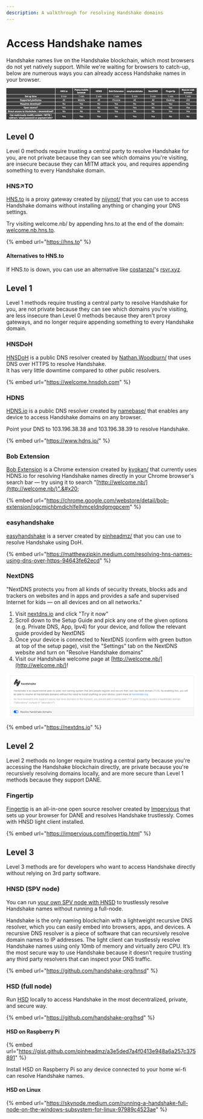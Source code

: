 ```yaml
---
description: A walkthrough for resolving Handshake domains
---
```


# Access Handshake names

Handshake names live on the Handshake blockchain, which most browsers do not yet natively support. While we're waiting for browsers to catch-up, below are numerous ways you can already access Handshake names in your browser.

![](<../.gitbook/assets/HNS Resolvers.png>)

## Level 0

Level 0 methods require trusting a central party to resolve Handshake for you, are not private because they can see which domains you're visiting, are insecure because they can MITM attack you, and requires appending something to every Handshake domain.

### HNS↗TO

[HNS.to](https://hns.to/) is a proxy gateway created by [nijynot/](http://nijynot/) that you can use to access Handshake domains without installing anything or changing your DNS settings.

Try visiting welcome.nb/ by appending hns.to at the end of the domain: [welcome.nb.hns.to](http://welcome.nb.hns.to).

{% embed url="https://hns.to" %}

#### Alternatives to HNS.to

If HNS.to is down, you can use an alternative like [costanzo/](http://costanzo/)'s [rsvr.xyz](https://rsvr.xyz).


## Level 1

Level 1 methods require trusting a central party to resolve Handshake for you, are not private because they can see which domains you're visiting, are less insecure than Level 0 methods because they aren't proxy gateways, and no longer require appending something to every Handshake domain.

### HNSDoH

[HNSDoH](https://welcome.hnsdoh.com) is a public DNS resolver created by [Nathan.Woodburn/](https://nathan.woodburn.au/) that uses DNS over HTTPS to resolve Handshake.  
It has very little downtime compared to other public resolvers.

{% embed url="https://welcome.hnsdoh.com" %}

### HDNS

[HDNS.io](https://hdns.io) is a public DNS resolver created by [namebase/](http://namebase/) that enables any device to access Handshake domains on any browser.

Point your DNS to 103.196.38.38 and 103.196.38.39 to resolve Handshake.

{% embed url="https://www.hdns.io/" %}

### Bob Extension

[Bob Extension](https://chrome.google.com/webstore/detail/bob-extension/ogcmjchbmdichlfelhmceldndgmgpcem) is a Chrome extension created by [kyokan/](http://kyokan/) that currently uses HDNS.io for resolving Handshake names directly in your Chrome browser's search bar — try using it to search "[http://welcome.nb/](http://welcome.nb/)".&#x20;

{% embed url="https://chrome.google.com/webstore/detail/bob-extension/ogcmjchbmdichlfelhmceldndgmgpcem" %}

### easyhandshake

[easyhandshake](https://easyhandshake.com) is a server created by [pinheadmz/](https://pinheadmz/) that you can use to resolve Handshake using DoH.

{% embed url="https://matthewzipkin.medium.com/resolving-hns-names-using-dns-over-https-94643fe62ecd" %}

### NextDNS

"NextDNS protects you from all kinds of security threats, blocks ads and trackers on websites and in apps and provides a safe and supervised Internet for kids — on all devices and on all networks."

1. Visit [nextdns.io](https://nextdns.io) and click "Try it now"
2. Scroll down to the Setup Guide and pick any one of the given options (e.g. Private DNS, App, Ipv4) for your device, and follow the relevant guide provided by NextDNS
3. Once your device is connected to NextDNS (confirm with green button at top of the setup page), visit the "Settings" tab on the NextDNS website and turn on "Resolve Handshake domains"
4. Visit our Handshake welcome page at [http://welcome.nb/](http://welcome.nb/)!

![](<../.gitbook/assets/Screen Shot 2020-11-20 at 01.09.32.png>)

{% embed url="https://nextdns.io" %}

## Level 2

Level 2 methods no longer require trusting a central party because you're accessing the Handshake blockchain directly, are private because you're recursively resolving domains locally, and are more secure than Level 1 methods because they support DANE.

### Fingertip

[Fingertip](https://impervious.com/fingertip.html) is an all-in-one open source resolver created by [Impervious](https://impervious.com) that sets up your browser for DANE and resolves Handshake trustlessly. Comes with HNSD light client installed.

{% embed url="https://impervious.com/fingertip.html" %}

## Level 3

Level 3 methods are for developers who want to access Handshake directly without relying on 3rd party software.

### HNSD (SPV node)

You can run [your own SPV node with HNSD](https://github.com/handshake-org/hnsd) to trustlessly resolve Handshake names without running a full-node.

Handshake is the only naming blockchain with a lightweight recursive DNS resolver, which you can easily embed into browsers, apps, and devices. A recursive DNS resolver is a piece of software that can recursively resolve domain names to IP addresses. The light client can trustlessly resolve Handshake names using only 10mb of memory and virtually zero CPU. It’s the most secure way to use Handshake because it doesn’t require trusting any third party resolvers that can inspect your DNS traffic.&#x20;

{% embed url="https://github.com/handshake-org/hnsd" %}

### HSD (full node)

Run [HSD](https://github.com/handshake-org/hsd) locally to access Handshake in the most decentralized, private, and secure way.

{% embed url="https://github.com/handshake-org/hsd" %}

#### HSD on Raspberry Pi

{% embed url="https://gist.github.com/pinheadmz/a3e5ded7a4f0413e948a6a257c375891" %}

Install HSD on Raspberry Pi so any device connected to your home wi-fi can resolve Handshake names.

#### HSD on Linux

{% embed url="https://skynode.medium.com/running-a-handshake-full-node-on-the-windows-subsystem-for-linux-97989c4523ae" %}
